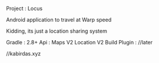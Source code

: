 Project : Locus

Android application to travel at Warp speed

Kidding, its just a location sharing system

Gradle : 2.8+
Api :	Maps V2
	Location V2	
Build Plugin : //later

//kabirdas.xyz
